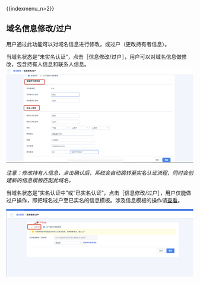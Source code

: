 {{indexmenu_n>2}}

## 域名信息修改/过户

用户通过此功能可以对域名信息进行修改，或过户（更改持有者信息）。

当域名状态是“未实名认证”，点击［信息修改/过户］，用户可以对域名信息做修改，包含持有人信息和联系人信息。
![11.png](/images/operate/11.png)

*注意：修改持有人信息，点击确认后，系统会自动跳转至实名认证流程，同时会创建新的信息模板匹配此域名。*

当域名状态是“实名认证中”或“已实名认证”，点击［信息修改/过户］，用户仅能做过户操作，即把域名过户至已实名的信息模板。涉及信息模板的操作请[查看](https://docs.ucloud.cn/domain/udnr/operate/infotemplate)。

![12.png](/images/operate/12.png)
